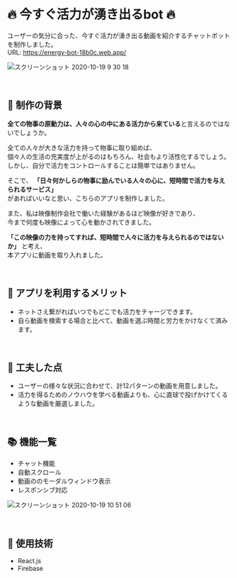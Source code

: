 # :fire: 今すぐ活力が湧き出るbot :fire:
ユーザーの気分に合った、今すぐ活力が湧き出る動画を紹介するチャットボットを制作しました。  
URL: https://energy-bot-18b0c.web.app/

![スクリーンショット 2020-10-19 9 30 18](https://user-images.githubusercontent.com/67250685/96390280-dfd37d00-11ee-11eb-8e6c-f872c807644d.jpg)

<br />

## :notebook: 制作の背景
**全ての物事の原動力は、人々の心の中にある活力から来ている**と言えるのではないでしょうか。  

全ての人々が大きな活力を持って物事に取り組めば、  
個々人の生活の充実度が上がるのはもちろん、社会もより活性化するでしょう。  
しかし、自分で活力をコントロールすることは簡単ではありません。

そこで、
**「日々何かしらの物事に励んでいる人々の心に、短時間で活力を与えられるサービス」**  
があればいいなと思い、こちらのアプリを制作しました。

また、私は映像制作会社で働いた経験があるほど映像が好きであり、  
今まで何度も映像によって心を動かされてきました。

**「この映像の力を持ってすれば、短時間で人々に活力を与えられるのではないか」**
と考え、  
本アプリに動画を取り入れました。

<br />

## :notebook_with_decorative_cover: アプリを利用するメリット

- ネットさえ繋がればいつでもどこでも活力をチャージできます。
- 自ら動画を検索する場合と比べて、動画を選ぶ時間と労力をかけなくて済みます。


<br />

## :green_book: 工夫した点

- ユーザーの様々な状況に合わせて、計12パターンの動画を用意しました。
- 活力を得るためのノウハウを学べる動画よりも、心に直球で投げかけてくるような動画を厳選しました。


<br />

## :books: 機能一覧
- チャット機能
- 自動スクロール
- 動画ののモーダルウィンドウ表示
- レスポンシブ対応

![スクリーンショット 2020-10-19 10 51 06](https://user-images.githubusercontent.com/67250685/96393074-19a98100-11f9-11eb-88de-d168c4c6427c.jpg)

<br />

## :closed_book: 使用技術
- React.js
- Firebase